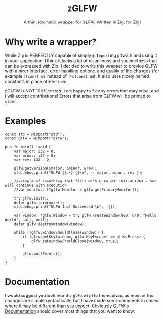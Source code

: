 <h1 align="center">zGLFW</h1>
<p align="center">A thin, idiomatic wrapper for GLFW. Written in Zig, for Zig!</p>

# Why write a wrapper?
While Zig is PERFECTLY capable of simply `@cImport`ing glfw3.h and using it in your application, I think it lacks a lot of cleanliness and succinctness that can be expressed with Zig. I decided to write this wrapper to provide GLFW with a nicer interface, error handling options, and quality of life changes (for example `[]const u8` instead of `[*c]const u8`). It also uses nicely named constants in place of `#define`s.

zGLFW is NOT 100% tested. I am happy to fix any errors that may arise, and I will accept contributions! Errors that arise from GLFW will be printed to `stderr`.

# Examples

```zig
const std = @import("std");
const glfw = @import("glfw");

pub fn main() !void {
    var major: i32 = 0;
    var minor: i32 = 0;
    var rev: i32 = 0;

    glfw.getVersion(&major, &minor, &rev);
    std.debug.print("GLFW {}.{}.{}\n", .{ major, minor, rev });

    //Example of something that fails with GLFW_NOT_INITIALIZED - but will continue with execution
    //var monitor: ?*glfw.Monitor = glfw.getPrimaryMonitor();

    try glfw.init();
    defer glfw.terminate();
    std.debug.print("GLFW Init Succeeded.\n", .{});

    var window: *glfw.Window = try glfw.createWindow(800, 640, "Hello World", null, null);
    defer glfw.destroyWindow(window);

    while (!glfw.windowShouldClose(window)) {
        if (glfw.getKey(window, glfw.KeyEscape) == glfw.Press) {
            glfw.setWindowShouldClose(window, true);
        }

        glfw.pollEvents();
    }
}
```

# Documentation

I would suggest you look into the `glfw.zig` file themselves, as most of the changes are simple syntactically, but I have made some comments in cases where it may be different than you expect. Obviously [GLFW's Documentation](https://www.glfw.org/documentation.html) should cover most things that you want to know.
